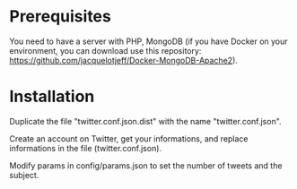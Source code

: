 # Prerequisites

You need to have a server with PHP, MongoDB (if you have Docker on your environment, you can download use this 
repository:  https://github.com/jacquelotjeff/Docker-MongoDB-Apache2).

# Installation

Duplicate the file "twitter.conf.json.dist" with the name "twitter.conf.json".

Create an account on Twitter, get your informations, and replace informations in the file (twitter.conf.json).

Modify params in config/params.json to set the number of tweets and the subject.